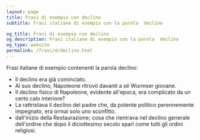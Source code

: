 ```yaml
---
layout: page
title: Frasi di esempio con declino 
subtitle: Frasi italiane di esempio con la parola  declino

og_title: Frasi di esempio con declino 
og_description: Frasi italiane di esempio con la parola  declino
og_type: website
permalink: /frasi/d/declino.html
---
```


Frasi italiane di esempio contenenti la parola declino:


- Il declino era già cominciato.
- Al suo declino, Napoleone ritrovò davanti a sé Wurmser giovane.
- Il declino fisico di Napoleone, evidente all'epoca, era complicato da un certo calo interiore?
- La rattristava il declino del padre che, da potente politico perennemente impegnato, era ormai solo uno sconfitto.
- dall'inizio della Restaurazione; cosa che rientrava nel declino generale dell'ordine che dopo il diciottesimo secolo sparì come tutti gli ordini religiosi.
